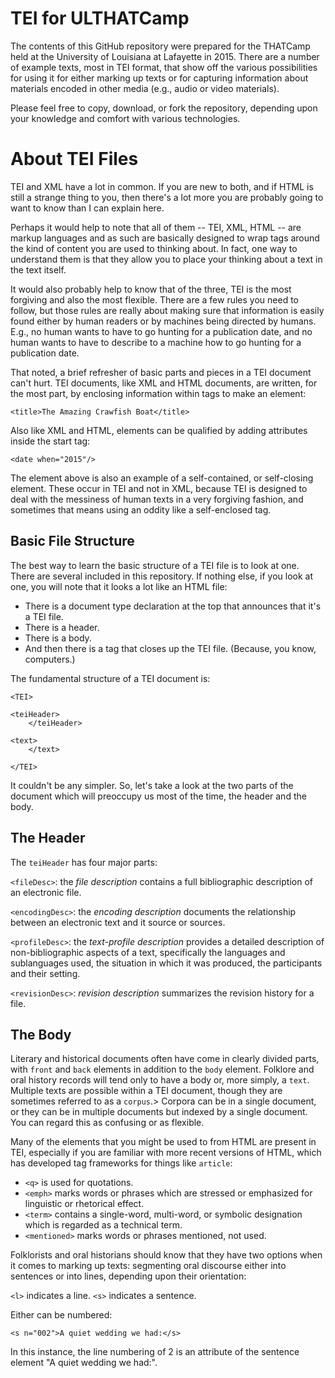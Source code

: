 # TEI for ULTHATCamp

The contents of this GitHub repository were prepared for the THATCamp held at the University of Louisiana at Lafayette in 2015. There are a number of example texts, most in TEI format, that show off the various possibilities for using it for either marking up texts or for capturing information about materials encoded in other media (e.g., audio or video materials). 

Please feel free to copy, download, or fork the repository, depending upon your knowledge and comfort with various technologies.

# About TEI Files

TEI and XML have a lot in common. If you are new to both, and if HTML is still a strange thing to you, then there's a lot more you are probably going to want to know than I can explain here. 

Perhaps it would help to note that all of them -- TEI, XML, HTML -- are markup languages and as such are basically designed to wrap tags around the kind of content you are used to thinking about. In fact, one way to understand them is that they allow you to place your thinking about a text in the text itself. 

It would also probably help to know that of the three, TEI is the most forgiving and also the most flexible. There are a few rules you need to follow, but those rules are really about making sure that information is easily found either by human readers or by machines being directed by humans. E.g., no human wants to have to go hunting for a publication date, and no human wants to have to describe to a machine how to go hunting for a publication date. 

That noted, a brief refresher of basic parts and pieces in a TEI document can't hurt. TEI documents, like XML and HTML documents, are written, for the most part, by enclosing information within tags to make an element:

    <title>The Amazing Crawfish Boat</title>

Also like XML and HTML, elements can be qualified by adding attributes inside the start tag:

    <date when="2015"/>

The element above is also an example of a self-contained, or self-closing element. These occur in TEI and not in XML, because TEI is designed to deal with the messiness of human texts in a very forgiving fashion, and sometimes that means using an oddity like a self-enclosed tag.

## Basic File Structure

The best way to learn the basic structure of a TEI file is to look at one. There are several included in this repository. If nothing else, if you look at one, you will note that it looks a lot like an HTML file:

* There is a document type declaration at the top that announces that it's a TEI file.
* There is a header.
* There is a body.
* And then there is a tag that closes up the TEI file. (Because, you know, computers.)

The fundamental structure of a TEI document is:

	<TEI>
	
	<teiHeader>
		</teiHeader>
	
	<text>
		</text>
	
	</TEI>
	

It couldn't be any simpler. So, let's take a look at the two parts of the document which will preoccupy us most of the time, the header and the body.


## The Header

The `teiHeader` has four major parts:

`<fileDesc>`: the *file description* contains a full bibliographic description of an electronic file.

`<encodingDesc>`: the *encoding description* documents the relationship between an electronic text and it source or sources.

`<profileDesc>`: the *text-profile description* provides a detailed description of non-bibliographic aspects of a text, specifically the languages and sublanguages used, the situation in which it was produced, the participants and their setting.

`<revisionDesc>`: *revision description* summarizes the revision history for a file.


## The Body

Literary and historical documents often have come in clearly divided parts, with `front` and `back` elements in addition to the `body` element. <important locationCity="Rayne" locationState="Louisiana">Folklore and oral history records will tend only to have a body or, more simply, a `text`. Multiple texts are possible within a TEI document, though they are sometimes referred to as a `corpus`.</important>> Corpora can be in a single document, or they can be in multiple documents but indexed by a single document. You can regard this as confusing or as flexible.

Many of the elements that you might be used to from HTML are present in TEI, especially if you are familiar with more recent versions of HTML, which has developed tag frameworks for things like `article`:

- `<q>` is used for quotations. 
- `<emph>` marks words or phrases which are stressed or emphasized for linguistic or rhetorical effect.
- `<term>` contains a single-word, multi-word, or symbolic designation which is regarded as a technical term.
- `<mentioned>` marks words or phrases mentioned, not used.

Folklorists and oral historians should know that they have two options when it comes to marking up texts: segmenting oral discourse either into sentences or into lines, depending upon their orientation:

`<l>` indicates a line.
`<s>` indicates a sentence.

Either can be numbered:

    <s n="002">A quiet wedding we had:</s>

In this instance, the line numbering of 2 is an attribute of the sentence element "A quiet wedding we had:".
